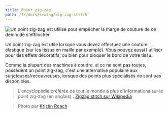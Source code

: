 ```yaml
---
title: Point zig-zag
path: /fr/docs/sewing/zig-zag-stitch
---
```


![Un point zig-zag est utilisé pour empêcher la marge de couture de ce denim de s'effilocher](zig-zag.jpg)

Un point zig-zag est utile lorsque vous devez effectuez une couture élastique (sur les tissus en maille par exemple). 
Vous pouvez aussi l'utiliser pour des effets décoratifs, ou bien pour bloquer le bord de votre tissu.

Comme la plupart des machines à coudre, si ce ne sont pas toutes, possèdent un point zig-zag, 
c'est une alternative populaire aux surjeteuses/recouvreuses, lorsque des points plus spécialisés ne sont pas disponibles.

> L'encyclopédie préférée de tout le monde a plus d'informations sur le point zig-zag (en anglais) : 
> [Zigzag stitch sur Wikipedia](http://en.wikipedia.org/wiki/Zigzag_stitch)

> Photo par [Kristin Roach](https://www.flickr.com/photos/kristinroach/3161126359)
